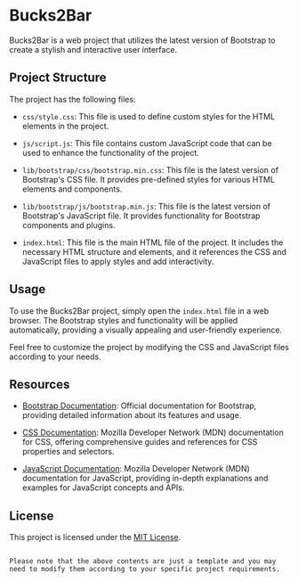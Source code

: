 # Bucks2Bar

Bucks2Bar is a web project that utilizes the latest version of Bootstrap to create a stylish and interactive user interface.

## Project Structure

The project has the following files:

- `css/style.css`: This file is used to define custom styles for the HTML elements in the project.

- `js/script.js`: This file contains custom JavaScript code that can be used to enhance the functionality of the project.

- `lib/bootstrap/css/bootstrap.min.css`: This file is the latest version of Bootstrap's CSS file. It provides pre-defined styles for various HTML elements and components.

- `lib/bootstrap/js/bootstrap.min.js`: This file is the latest version of Bootstrap's JavaScript file. It provides functionality for Bootstrap components and plugins.

- `index.html`: This file is the main HTML file of the project. It includes the necessary HTML structure and elements, and it references the CSS and JavaScript files to apply styles and add interactivity.

## Usage

To use the Bucks2Bar project, simply open the `index.html` file in a web browser. The Bootstrap styles and functionality will be applied automatically, providing a visually appealing and user-friendly experience.

Feel free to customize the project by modifying the CSS and JavaScript files according to your needs.

## Resources

- [Bootstrap Documentation](https://getbootstrap.com/docs): Official documentation for Bootstrap, providing detailed information about its features and usage.

- [CSS Documentation](https://developer.mozilla.org/en-US/docs/Web/CSS): Mozilla Developer Network (MDN) documentation for CSS, offering comprehensive guides and references for CSS properties and selectors.

- [JavaScript Documentation](https://developer.mozilla.org/en-US/docs/Web/JavaScript): Mozilla Developer Network (MDN) documentation for JavaScript, providing in-depth explanations and examples for JavaScript concepts and APIs.

## License

This project is licensed under the [MIT License](LICENSE).
```

Please note that the above contents are just a template and you may need to modify them according to your specific project requirements.